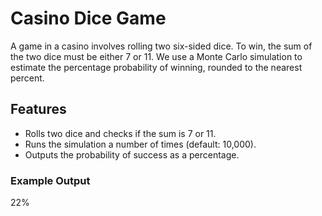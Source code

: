 # Casino Dice Game

A game in a casino involves rolling two six-sided dice. To win, the sum of the two dice must be either 7 or 11. 
We use a Monte Carlo simulation to estimate the percentage probability of winning, rounded to the nearest percent.

## Features

- Rolls two dice and checks if the sum is 7 or 11.
- Runs the simulation a number of times (default: 10,000).
- Outputs the probability of success as a percentage.

### Example Output

22%
